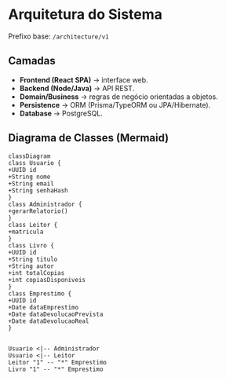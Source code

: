 # Arquitetura do Sistema

Prefixo base: `/architecture/v1`

## Camadas
- **Frontend (React SPA)** → interface web.
- **Backend (Node/Java)** → API REST.
- **Domain/Business** → regras de negócio orientadas a objetos.
- **Persistence** → ORM (Prisma/TypeORM ou JPA/Hibernate).
- **Database** → PostgreSQL.


## Diagrama de Classes (Mermaid)
```mermaid
classDiagram
class Usuario {
+UUID id
+String nome
+String email
+String senhaHash
}
class Administrador {
+gerarRelatorio()
}
class Leitor {
+matricula
}
class Livro {
+UUID id
+String titulo
+String autor
+int totalCopias
+int copiasDisponiveis
}
class Emprestimo {
+UUID id
+Date dataEmprestimo
+Date dataDevolucaoPrevista
+Date dataDevolucaoReal
}


Usuario <|-- Administrador
Usuario <|-- Leitor
Leitor "1" -- "*" Emprestimo
Livro "1" -- "*" Emprestimo
